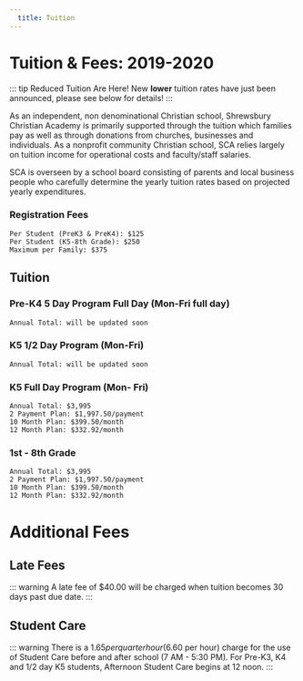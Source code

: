 ```yaml
---
  title: Tuition
---
```

# Tuition & Fees: 2019-2020

::: tip Reduced Tuition Are Here!
  New <b>lower</b> tuition rates have just been announced, please see below for details!
:::


As an independent, non denominational Christian school, Shrewsbury Christian Academy is primarily supported through the tuition which families pay as well as through donations from churches, businesses and individuals. As a nonprofit community Christian school, SCA relies largely on tuition income for operational costs and faculty/staff salaries.

SCA is overseen by a school board consisting of parents and local business people who carefully determine the yearly tuition rates based on projected yearly expenditures.

### Registration Fees
    Per Student (PreK3 & PreK4): $125
    Per Student (K5-8th Grade): $250
    Maximum per Family: $375

## Tuition

### Pre-K4 5 Day Program Full Day (Mon-Fri full day)
    Annual Total: will be updated soon


### K5 1/2 Day Program (Mon-Fri)
    Annual Total: will be updated soon

### K5 Full Day Program (Mon- Fri)
    Annual Total: $3,995
    2 Payment Plan: $1,997.50/payment
    10 Month Plan: $399.50/month
    12 Month Plan: $332.92/month


### 1st - 8th Grade
    Annual Total: $3,995
    2 Payment Plan: $1,997.50/payment
    10 Month Plan: $399.50/month
    12 Month Plan: $332.92/month

# Additional Fees

## Late Fees
::: warning
  A late fee of $40.00 will be charged when tuition becomes 30 days past due date.
:::

## Student Care
::: warning
  There is a $1.65 per quarter hour ($6.60 per hour) charge for the use of Student Care before and after school (7 AM - 5:30 PM). For Pre-K3, K4 and 1/2 day K5 students, Afternoon Student Care begins at 12 noon.
:::
